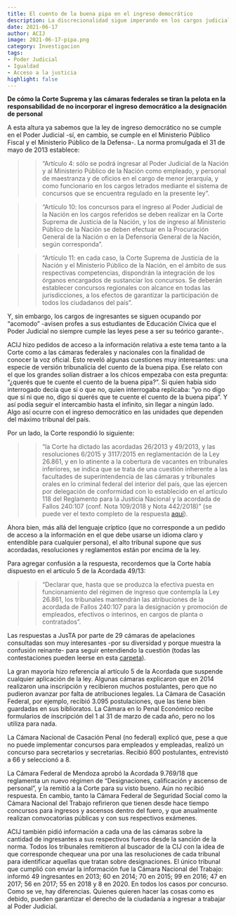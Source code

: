 ```yaml
---
title: El cuento de la buena pipa en el ingreso democrático
description: La discrecionalidad sigue imperando en los cargos judiciales.
date: 2021-06-17
author: ACIJ
image: 2021-06-17-pipa.png
category: Investigacion
tags:
- Poder Judicial
- Igualdad
- Acceso a la justicia
highlight: false
---
```


**De cómo la Corte Suprema y las cámaras federales se tiran la pelota en la responsabilidad de no incorporar el ingreso democrático a la designación de personal**

A esta altura ya sabemos que la ley de ingreso democrático no se cumple en el Poder Judicial -sí, en cambio, se cumple en el Ministerio Público Fiscal y el Ministerio Público de la Defensa-. La  norma promulgada el 31 de mayo de 2013 establece: 

> > “Artículo 4: sólo se podrá ingresar al Poder Judicial de la Nación y al Ministerio Público de la Nación como empleado, y personal de maestranza y de oficios en el cargo de menor jerarquía, y como funcionario en los cargos letrados mediante el sistema de concursos que se encuentra regulado en la presente ley”.

> > “Artículo 10: los concursos para el ingreso al Poder Judicial de la Nación en los cargos referidos se deben realizar en la Corte Suprema de Justicia de la Nación, y los de ingreso al Ministerio Público de la Nación se deben efectuar en la Procuración General de la Nación o en la Defensoría General de la Nación, según corresponda”.

> > “Artículo 11: en cada caso, la Corte Suprema de Justicia de la Nación y el Ministerio Público de la Nación, en el ámbito de sus respectivas competencias, dispondrán la integración de los órganos encargados de sustanciar los concursos. Se deberán establecer concursos regionales con alcance en todas las jurisdicciones, a los efectos de garantizar la participación de todos los ciudadanos del país”.

Y, sin embargo, los cargos de ingresantes se siguen ocupando por “acomodo” -avisen profes a sus estudiantes de Educación Cívica que el Poder Judicial no siempre cumple las leyes pese a ser su teórico garante-.

ACIJ hizo pedidos de acceso a la información relativa a este tema tanto a la Corte como a las cámaras federales y nacionales con la finalidad de conocer la voz oficial. Esto reveló algunas cuestiones muy interesantes: una especie de versión tribunalicia del cuento de la buena pipa. Ese relato con el que los grandes solían distraer a los chicos empezaba con esta pregunta: “¿querés que te cuente el cuento de la buena pipa?”. Si quien había sido interrogado decía que sí o que no, quien interrogaba replicaba: “yo no digo que sí ni que no, digo si querés que te cuente el cuento de la buena pipa”. Y así podía seguir el intercambio hasta el infinito, sin llegar a ningún lado. Algo así ocurre con el ingreso democrático en las unidades que dependen del máximo tribunal del país. 

Por un lado, la Corte respondió lo siguiente: 
> > “la Corte ha dictado las acordadas 26/2013 y 49/2013, y las resoluciones 6/2015 y 3117/2015 en reglamentación de la Ley 26.861, y en lo atinente a la cobertura de vacantes en tribunales inferiores, se indica que se trata de una cuestión inherente a las facultades de superintendencia de las cámaras y tribunales orales en lo criminal federal del interior del país, que las ejercen por delegación de conformidad con lo establecido en el artículo 118 del Reglamento para la Justicia Nacional y la acordada de Fallos 240:107 (conf. Nota 109/2018 y Nota 442/2018)” (se puede ver el texto completo de la respuesta [aquí](https://drive.google.com/file/d/1fx2GOLK_D6-dNjVFgjUaXVM0Lvx2cQ0S/view)).

Ahora bien, más allá del lenguaje críptico (que no corresponde a un pedido de acceso a la información en el que debe usarse un idioma claro y entendible para cualquier persona), el alto tribunal supone que sus acordadas, resoluciones y reglamentos están por encima de la ley. 

Para agregar confusión a la respuesta, recordemos que la Corte había dispuesto en el artículo 5 de la Acordada 49/13: 
> > “Declarar que, hasta que se produzca la efectiva puesta en funcionamiento del régimen de ingreso que contempla la Ley 26.861, los tribunales mantendrán las atribuciones de la acordada de Fallos 240:107 para la designación y promoción de empleados, efectivos o interinos, en cargos de planta o contratados”.

Las respuestas a JusTA por parte de 29 cámaras de apelaciones consultadas son muy interesantes -por su diversidad y porque muestra la confusión reinante- para seguir entendiendo la cuestión (todas las contestaciones pueden leerse en esta [carpeta](https://drive.google.com/drive/folders/1QYoVJ2dhdmAZ9YtzZaDQ4D3C5gSjp52O)).

La gran mayoría hizo referencia al artículo 5 de la Acordada que suspende cualquier aplicación de la ley. Algunas cámaras explicaron que en 2014 realizaron una inscripción y recibieron muchos postulantes, pero que no pudieron avanzar por falta de atribuciones legales. La Cámara de Casación Federal, por ejemplo, recibió 3.095 postulaciones, que las tiene bien guardadas en sus biblioratos. La Cámara en lo Penal Económico recibe formularios de inscripción del 1 al 31 de marzo de cada año, pero no los utiliza para nada. 

La Cámara Nacional de Casación Penal (no federal) explicó que, pese a que no puede implementar concursos para empleados y empleadas, realizó un concurso para secretarios y secretarias. Recibió 800 postulantes, entrevistó a 66 y seleccionó a 8.

La Cámara Federal de Mendoza aprobó la Acordada 9.769/18 que reglamenta un nuevo régimen de “Designaciones, calificación y ascenso de personal”, y la remitió a la Corte para su visto bueno. Aún no recibió respuesta. En cambio, tanto la Cámara Federal de Seguridad Social como la Cámara Nacional del Trabajo refirieron que tienen desde hace tiempo concursos para ingresos y ascensos dentro del fuero, y que anualmente realizan convocatorias públicas y con sus respectivos exámenes. 

ACIJ también pidió información a cada una de las cámaras sobre la cantidad de ingresantes a sus respectivos fueros desde la sanción de la norma. Todos los tribunales remitieron al buscador de la CIJ con la idea de que corresponde chequear una por una las resoluciones de cada tribunal para identificar aquellas que tratan sobre designaciones. El único tribunal que cumplió con enviar la información fue la Cámara Nacional del Trabajo: informó 49 ingresantes en 2013; 60 en 2014; 70 en 2015; 99 en 2016; 47 en 2017; 56 en 2017; 55 en 2018 y 8 en 2020.  En todos los casos  por concurso.  Como se ve, hay diferencias. Quienes quieren hacer las cosas como es debido, pueden garantizar el derecho de la ciudadanía a ingresar a trabajar al Poder Judicial.

